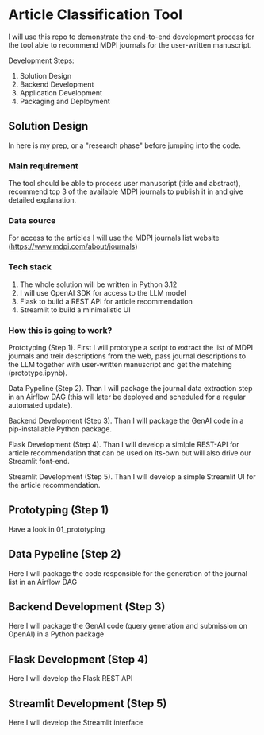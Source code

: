 # Article Classification Tool
I will use this repo to demonstrate the end-to-end development process for the tool able to recommend MDPI journals for the user-written manuscript.

Development Steps:
1. Solution Design
2. Backend Development
3. Application Development
4. Packaging and Deployment

## Solution Design
In here is my prep, or a "research phase" before jumping into the code.

### Main requirement
The tool should be able to process user manuscript (title and abstract), recommend top 3 of the available MDPI journals to publish it in and give detailed explanation.

### Data source
For access to the articles I will use the MDPI journals list website (https://www.mdpi.com/about/journals) 

### Tech stack
1. The whole solution will be written in Python 3.12
2. I will use OpenAI SDK for access to the LLM model
3. Flask to build a REST API for article recommendation
4. Streamlit to build a minimalistic UI

### How this is going to work?
Prototyping (Step 1). First I will prototype a script to extract the list of MDPI journals and treir descriptions from the web, pass journal descriptions to the LLM together with user-written manuscript and get the matching (prototype.ipynb).

Data Pypeline (Step 2). Than I will package the journal data extraction step in an Airflow DAG (this will later be deployed and scheduled for a regular automated update).

Backend Development (Step 3). Than I will package the GenAI code in a pip-installable Python package.

Flask Development (Step 4). Than I will develop a simlple REST-API for article recommendation that can be used on its-own but will also drive our Streamlit font-end.

Streamlit Development (Step 5). Than I will develop a simple Streamlit UI for the article recommendation.

## Prototyping (Step 1)
Have a look in 01_prototyping

## Data Pypeline (Step 2)
Here I will package the code responsible for the generation of the journal list in an Airflow DAG

## Backend Development (Step 3)
Here I will package the GenAI code (query generation and submission on OpenAI) in a Python package

## Flask Development (Step 4)
Here I will develop the Flask REST API

## Streamlit Development (Step 5)
Here I will develop the Streamlit interface


